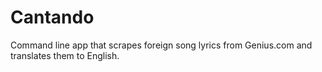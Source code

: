 # Cantando
 Command line app that scrapes foreign song lyrics from Genius.com and translates them to English.
